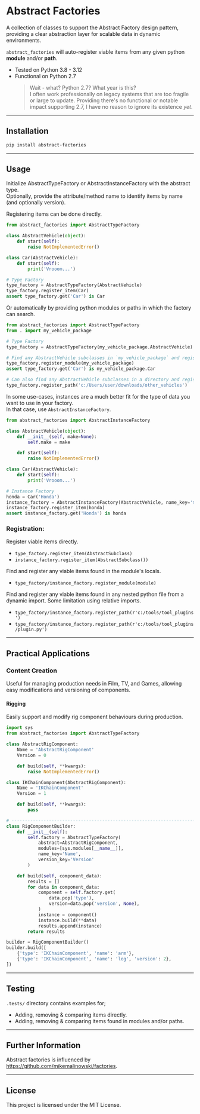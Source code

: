 # Abstract Factories
A collection of classes to support the Abstract Factory design pattern, providing a clear abstraction 
layer for scalable data in dynamic environments.  

`abstract_factories` will auto-register viable items from any given python **module** and/or **path**.  


- Tested on Python 3.8 - 3.12
- Functional on Python 2.7
  > Wait - what? Python 2.7? What year is this?  
  > I often work professionally on legacy systems that are too 
  > fragile or large to update.
  > Providing there's no functional or notable impact 
  > supporting 2.7, I have no reason to ignore its existence _yet_.

---

## Installation
```bash
pip install abstract-factories
```

---

## Usage
Initialize AbstractTypeFactory or AbstractInstanceFactory with the abstract type.  
Optionally, provide the attribute/method name to identify items by name (and optionally version).

Registering items can be done directly.
```python
from abstract_factories import AbstractTypeFactory

class AbstractVehicle(object):
    def start(self):
        raise NotImplementedError()

class Car(AbstractVehicle):
    def start(self):
        print('Vrooom...')

# Type Factory
type_factory = AbstractTypeFactory(AbstractVehicle)
type_factory.register_item(Car)
assert type_factory.get('Car') is Car
```


Or automatically by providing python modules or paths in which the factory can search.
```python
from abstract_factories import AbstractTypeFactory
from . import my_vehicle_package

# Type Factory
type_factory = AbstractTypeFactory(my_vehicle_package.AbstractVehicle)

# Find any AbstractVehicle subclasses in `my_vehicle_package` and register them.
type_factory.register_module(my_vehicle_package)
assert type_factory.get('Car') is my_vehicle_package.Car

# Can also find any AbstractVehicle subclasses in a directory and register those too.
type_factory.register_path('c:/Users/user/downloads/other_vehicles')
```


In some use-cases, instances are a much better fit for the type of data you want to use in your factory.  
In that case, use `AbstractInstanceFactory`.
```python
from abstract_factories import AbstractInstanceFactory

class AbstractVehicle(object):
    def __init__(self, make=None):
        self.make = make

    def start(self):
        raise NotImplementedError()

class Car(AbstractVehicle):
    def start(self):
        print('Vrooom...')

# Instance Factory
honda = Car('Honda')
instance_factory = AbstractInstanceFactory(AbstractVehicle, name_key='make')
instance_factory.register_item(honda)
assert instance_factory.get('Honda') is honda
```


### Registration:
Register viable items directly.
- `type_factory.register_item(AbstractSubclass)`
- `instance_factory.register_item(AbstractSubclass())`

Find and register any viable items found in the module's locals.
- `type_factory/instance_factory.register_module(module)`  

Find and register any viable items found in any nested python file from a dynamic 
import. Some limitation using relative imports.  
- `type_factory/instance_factory.register_path(r'c:/tools/tool_plugins')`
- `type_factory/instance_factory.register_path(r'c:/tools/tool_plugins/plugin.py')`

---

## Practical Applications
### Content Creation
Useful for managing production needs in Film, TV, and Games, allowing easy modifications and versioning of components.

#### Rigging
Easily support and modify rig component behaviours during production.
```python
import sys
from abstract_factories import AbstractTypeFactory

class AbstractRigComponent:
    Name = 'AbstractRigComponent'
    Version = 0

    def build(self, **kwargs):
        raise NotImplementedError()

class IKChainComponent(AbstractRigComponent):
    Name = 'IKChainComponent'
    Version = 1

    def build(self, **kwargs):
        pass

# --------------------------------------------------------------------------
class RigComponentBuilder:
    def __init__(self):
        self.factory = AbstractTypeFactory(
            abstract=AbstractRigComponent,
            modules=[sys.modules[__name__]],
            name_key='Name',
            version_key='Version'
        )

    def build(self, component_data):
        results = []
        for data in component_data:
            component = self.factory.get(
                data.pop('type'), 
                version=data.pop('version', None),
            )
            instance = component()
            instance.build(**data)
            results.append(instance)
        return results

builder = RigComponentBuilder()
builder.build([
    {'type': 'IKChainComponent', 'name': 'arm'},
    {'type': 'IKChainComponent', 'name': 'leg', 'version': 2},
])
```

---

## Testing
`.tests/` directory contains examples for;
- Adding, removing & comparing items directly.
- Adding, removing & comparing items found in modules and/or paths.

---

## Further Information
Abstract factories is influenced by https://github.com/mikemalinowski/factories.

---

## License
This project is licensed under the MIT License.
